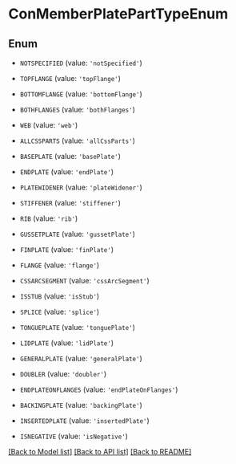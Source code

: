 # ConMemberPlatePartTypeEnum


## Enum

* `NOTSPECIFIED` (value: `'notSpecified'`)

* `TOPFLANGE` (value: `'topFlange'`)

* `BOTTOMFLANGE` (value: `'bottomFlange'`)

* `BOTHFLANGES` (value: `'bothFlanges'`)

* `WEB` (value: `'web'`)

* `ALLCSSPARTS` (value: `'allCssParts'`)

* `BASEPLATE` (value: `'basePlate'`)

* `ENDPLATE` (value: `'endPlate'`)

* `PLATEWIDENER` (value: `'plateWidener'`)

* `STIFFENER` (value: `'stiffener'`)

* `RIB` (value: `'rib'`)

* `GUSSETPLATE` (value: `'gussetPlate'`)

* `FINPLATE` (value: `'finPlate'`)

* `FLANGE` (value: `'flange'`)

* `CSSARCSEGMENT` (value: `'cssArcSegment'`)

* `ISSTUB` (value: `'isStub'`)

* `SPLICE` (value: `'splice'`)

* `TONGUEPLATE` (value: `'tonguePlate'`)

* `LIDPLATE` (value: `'lidPlate'`)

* `GENERALPLATE` (value: `'generalPlate'`)

* `DOUBLER` (value: `'doubler'`)

* `ENDPLATEONFLANGES` (value: `'endPlateOnFlanges'`)

* `BACKINGPLATE` (value: `'backingPlate'`)

* `INSERTEDPLATE` (value: `'insertedPlate'`)

* `ISNEGATIVE` (value: `'isNegative'`)

[[Back to Model list]](../README.md#documentation-for-models) [[Back to API list]](../README.md#documentation-for-api-endpoints) [[Back to README]](../README.md)


